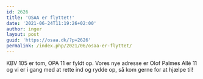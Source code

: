 ```yaml
---
id: 2626
title: 'OSAA er flyttet!'
date: '2021-06-24T11:19:26+02:00'
author: inger
layout: post
guid: 'https://osaa.dk/?p=2626'
permalink: /index.php/2021/06/osaa-er-flyttet/
---
```


KBV 105 er tom, OPA 11 er fyldt op. Vores nye adresse er Olof Palmes Allé 11 og vi er i gang med at rette ind og rydde op, så kom gerne for at hjælpe til!
